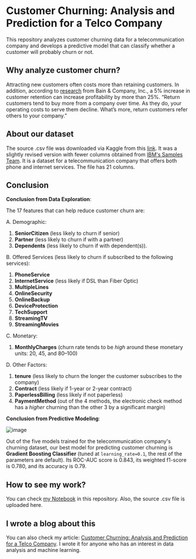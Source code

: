 # Customer Churning: Analysis and Prediction for a Telco Company
This repository analyzes customer churning data for a telecommunication company and develops a predictive model that can classify whether a customer will probably churn or not.

## Why analyze customer churn?
Attracting new customers often costs more than retaining customers. In addition, according to [research](https://media.bain.com/Images/BB_Prescription_cutting_costs.pdf) from Bain & Company, Inc., a 5% increase in customer retention can increase profitability by more than 25%. “Return customers tend to buy more from a company over time. As they do, your operating costs to serve them decline. What’s more, return customers refer others to your company.”

## About our dataset
The source .csv file was downloaded via Kaggle from this [link](https://www.kaggle.com/datasets/blastchar/telco-customer-churn). It was a slightly revised version with fewer columns obtained from [IBM's Samples Team](https://community.ibm.com/community/user/businessanalytics/blogs/steven-macko/2019/07/11/telco-customer-churn-1113). It is a dataset for a telecommunication company that offers both phone and internet services. The file has 21 columns.

## Conclusion
__Conclusion from Data Exploration__:

The 17 features that can help reduce customer churn are:

A. Demographic:

1. __SeniorCitizen__ (less likely to churn if senior)
2. __Partner__ (less likely to churn if with a partner)
3. __Dependents__ (less likely to churn if with dependent(s)).
   
B. Offered Services (less likely to churn if subscribed to the following services):

1. __PhoneService__
2. __InternetService__ (less likely if DSL than Fiber Optic)
3. __MultipleLines__
4. __OnlineSecurity__
5. __OnlineBackup__
6. __DeviceProtection__
7. __TechSupport__
8. __StreamingTV__
9. __StreamingMovies__

C. Monetary:

1. __MonthlyCharges__ (churn rate tends to be _high_ around these monetary units: 20, 45, and 80–100)

D. Other Factors:

1. __tenure__ (less likely to churn the longer the customer subscribes to the company)
2. __Contract__ (less likely if 1-year or 2-year contract)
3. __PaperlessBilling__ (less likely if not paperless)
4. __PaymentMethod__ (out of the 4 methods, the electronic check method has a _higher_ churning than the other 3 by a significant margin)

__Conclusion from Predictive Modeling__:

![image](https://github.com/marvin-rubia/Customer-Churning-Analysis-and-Prediction/assets/140475770/b875bd0e-c93b-45ff-beee-e3d12b6e6051)

Out of the five models trained for the telecommunication company's churning dataset, our best model for predicting customer churning is __Gradient Boosting Classifier__ (tuned at `learning_rate=0.1`, the rest of the parameters are default). Its ROC-AUC score is 0.843, its weighted f1-score is 0.780, and its accuracy is 0.79.

## How to see my work?
You can check [my Notebook](https://github.com/marvin-rubia/Customer-Churning-Analysis-and-Prediction/blob/main/Customer_Churning_Analysis_and_Prediction.ipynb) in this repository. Also, the source .csv file is uploaded here.

## I wrote a blog about this
You can also check my article: [Customer Churning: Analysis and Prediction for a Telco Company](https://marvinrubia.medium.com/customer-churning-analysis-and-prediction-for-a-telco-company-9c6bbafa34b3). I wrote it for anyone who has an interest in data analysis and machine learning. 
